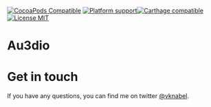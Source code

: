 [![CocoaPods Compatible](https://img.shields.io/cocoapods/v/Au3dio.svg?style=flat-square)](https://cocoapods.org/pods/Au3dio) [![Platform support](https://img.shields.io/badge/platform-ios%20%7C%20osx%20%7C%20tvos%20%7C%20watchos-lightgrey.svg?style=flat-square)](https://github.com/vknabel/Au3dio/blob/master/LICENSE.md)[![Carthage compatible](https://img.shields.io/badge/Carthage-compatible-4BC51D.svg?style=flat-square)](https://github.com/Carthage/Carthage) [![License MIT](https://img.shields.io/badge/license-MIT-blue.svg?style=flat-square)](https://github.com/vknabel/Au3dio/blob/master/LICENSE.md)


# Au3dio


# Get in touch

If you have any questions, you can find me on twitter [@vknabel](https://twitter.com/vknabel).
